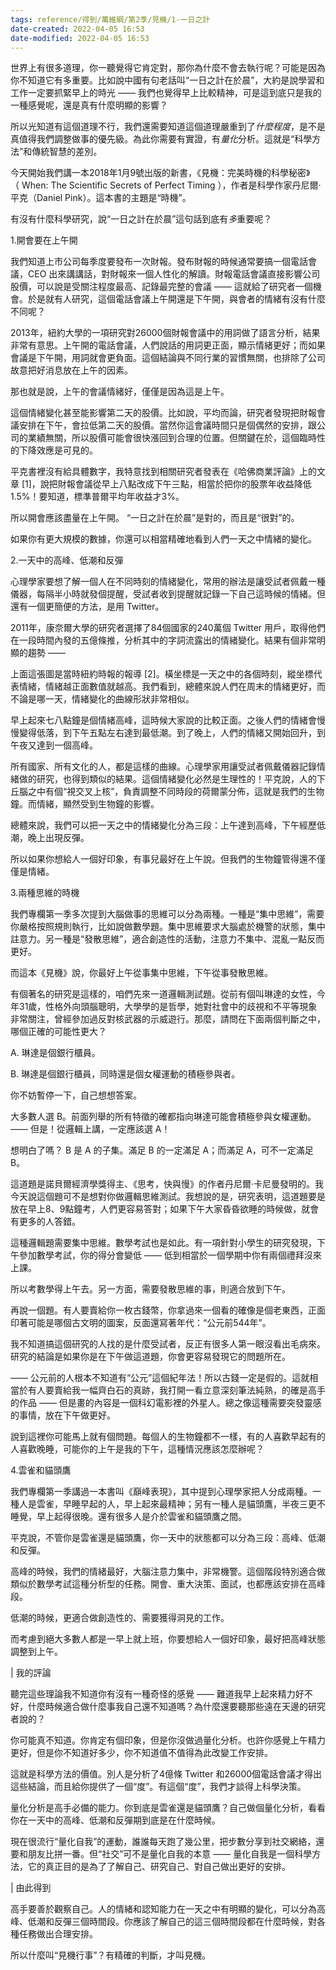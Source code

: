 ```yaml
---
tags: reference/得到/萬維綱/第2季/見機/1-一日之計
date-created: 2022-04-05 16:53
date-modified: 2022-04-05 16:53
---
```



世界上有很多道理，你一聽覺得它肯定對，那你為什麼不會去執行呢？可能是因為你不知道它有多重要。比如說中國有句老話叫“一日之計在於晨”，大約是說學習和工作一定要抓緊早上的時光 —— 我們也覺得早上比較精神，可是這到底只是我的一種感覺呢，還是真有什麼明顯的影響？

所以光知道有這個道理不行，我們還需要知道這個道理嚴重到了*什麼程度*，是不是真值得我們調整做事的優先級。為此你需要有實證，有*量化*分析。這就是“科學方法”和傳統智慧的差別。

今天開始我們講一本2018年1月9號出版的新書，《見機：完美時機的科學秘密》（ When: The Scientific Secrets of Perfect Timing ），作者是科學作家丹尼爾·平克（Daniel Pink）。這本書的主題是“時機”。 



有沒有什麼科學研究，說“一日之計在於晨”這句話到底有*多*重要呢？

1.開會要在上午開

我們知道上市公司每季度要發布一次財報。發布財報的時候通常要搞一個電話會議，CEO 出來講講話，對財報來一個人性化的解讀。財報電話會議直接影響公司股價，可以說是受關注程度最高、記錄最完整的會議 —— 這就給了研究者一個機會。於是就有人研究，這個電話會議上午開還是下午開，與會者的情緒有沒有什麼不同呢？

2013年，紐約大學的一項研究對26000個財報會議中的用詞做了語言分析，結果非常有意思。上午開的電話會議，人們說話的用詞更正面，顯示情緒更好；而如果會議是下午開，用詞就會更負面。這個結論與不同行業的習慣無關，也排除了公司故意把好消息放在上午的因素。

那也就是說，上午的會議情緒好，僅僅是因為這是上午。

這個情緒變化甚至能影響第二天的股價。比如說，平均而論，研究者發現把財報會議安排在下午，會拉低第二天的股價。當然你這會議時間只是個偶然的安排，跟公司的業績無關，所以股價可能會很快漲回到合理的位置。但關鍵在於，這個臨時性的下降效應是可見的。

平克書裡沒有給具體數字，我特意找到相關研究者發表在《哈佛商業評論》上的文章 [1]，說把財報會議從早上八點改成下午三點，相當於把你的股票年收益降低1.5%！要知道，標準普爾平均年收益才3%。

所以開會應該盡量在上午開。 “一日之計在於晨”是對的，而且是“很對”的。

如果你有更大規模的數據，你還可以相當精確地看到人們一天之中情緒的變化。 

2.一天中的高峰、低潮和反彈

心理學家要想了解一個人在不同時刻的情緒變化，常用的辦法是讓受試者佩戴一種儀器，每隔半小時就發個提醒，受試者收到提醒就記錄一下自己這時候的情緒。但還有一個更簡便的方法，是用 Twitter。

2011年，康奈爾大學的研究者選擇了84個國家的240萬個 Twitter 用戶，取得他們在一段時間內發的五億條推，分析其中的字詞流露出的情緒變化。結果有個非常明顯的趨勢 —— 



上面這張圖是當時紐約時報的報導 [2]。橫坐標是一天之中的各個時刻，縱坐標代表情緒，情緒越正面數值就越高。我們看到，總體來說人們在周末的情緒更好，而不論是哪一天，情緒變化的曲線形狀非常相似。

早上起來七八點鐘是個情緒高峰，這時候大家說的比較正面。之後人們的情緒會慢慢變得低落，到下午五點左右達到最低潮。到了晚上，人們的情緒又開始回升，到午夜又達到一個高峰。

所有國家、所有文化的人，都是這樣的曲線。心理學家用讓受試者佩戴儀器記錄情緒做的研究，也得到類似的結果。這個情緒變化必然是生理性的！平克說，人的下丘腦之中有個“視交叉上核”，負責調整不同時段的荷爾蒙分佈，這就是我們的生物鐘。而情緒，顯然受到生物鐘的影響。

總體來說，我們可以把一天之中的情緒變化分為三段：上午達到高峰，下午經歷低潮，晚上出現反彈。

所以如果你想給人一個好印象，有事兒最好在上午說。但我們的生物鐘管得還不僅僅是情緒。 

3.兩種思維的時機

我們專欄第一季多次提到大腦做事的思維可以分為兩種。一種是“集中思維”，需要你嚴格按照規則執行，比如說做數學題。集中思維要求大腦處於機警的狀態，集中註意力。另一種是“發散思維”，適合創造性的活動，注意力不集中、混亂一點反而更好。

而這本《見機》說，你最好上午從事集中思維，下午從事發散思維。

有個著名的研究是這樣的，咱們先來一道邏輯測試題。從前有個叫琳達的女性，今年31歲，性格外向頭腦聰明，大學學的是哲學，她對社會中的歧視和不平等現象非常關注，曾經參加過反對核武器的示威遊行。那麼，請問在下面兩個判斷之中，哪個正確的可能性更大？

A. 琳達是個銀行櫃員。

B. 琳達是個銀行櫃員，同時還是個女權運動的積極參與者。

你不妨暫停一下，自己想想答案。 



大多數人選 B。前面列舉的所有特徵的確都指向琳達可能會積極參與女權運動。 —— 但是！從邏輯上講，一定應該選 A！

想明白了嗎？ B 是 A 的子集。滿足 B 的一定滿足 A；而滿足 A，可不一定滿足 B。 



這道題是諾貝爾經濟學獎得主、《思考，快與慢》的作者丹尼爾·卡尼曼發明的。我今天說這個題可不是想對你做邏輯思維測試。我想說的是，研究表明，這道題要是放在早上8、9點鐘考，人們更容易答對；如果下午大家昏昏欲睡的時候做，就會有更多的人答錯。

這種邏輯題需要集中思維。數學考試也是如此。有一項針對小學生的研究發現，下午參加數學考試，你的得分會變低 —— 低到相當於一個學期中你有兩個禮拜沒來上課。

所以考數學得上午去。另一方面，需要發散思維的事，則適合放到下午。

再說一個題。有人要賣給你一枚古錢幣，你拿過來一個看的確像是個老東西，正面印著可能是哪個古文明的圖案，反面還寫著年代：“公元前544年”。 



我不知道搞這個研究的人找的是什麼受試者，反正有很多人第一眼沒看出毛病來。研究的結論是如果你是在下午做這道題，你會更容易發現它的問題所在。



—— 公元前的人根本不知道有“公元”這個紀年法！所以古錢一定是假的。這就相當於有人要賣給我一幅齊白石的真跡，我打開一看立意深刻筆法純熟，的確是高手的作品 —— 但是畫的內容是一個科幻電影裡的外星人。總之像這種需要突發靈感的事情，放在下午做更好。

說到這裡你可能馬上就有個問題。每個人的生物鐘都不一樣，有的人喜歡早起有的人喜歡晚睡，可能你的上午是我的下午，這種情況應該怎麼辦呢？ 

4.雲雀和貓頭鷹

我們專欄第一季講過一本書叫《巔峰表現》，其中提到心理學家把人分成兩種。一種人是雲雀，早睡早起的人，早上起來最精神；另有一種人是貓頭鷹，半夜三更不睡覺，早上起得很晚。還有很多人是介於雲雀和貓頭鷹之間。

平克說，不管你是雲雀還是貓頭鷹，你一天中的狀態都可以分為三段：高峰、低潮和反彈。

高峰的時候，我們的情緒最好，大腦注意力集中，非常機警。這個階段特別適合做類似於數學考試這種分析型的任務。開會、重大決策、面試，也都應該安排在高峰段。

低潮的時候，更適合做創造性的、需要獲得洞見的工作。

而考慮到絕大多數人都是一早上就上班，你要想給人一個好印象，最好把高峰狀態調整到上午。 

| 我的評論

聽完這些理論我不知道你有沒有一種奇怪的感覺 —— 難道我早上起來精力好不好，什麼時候適合做什麼事我自己還不知道嗎？為什麼還要聽那些遠在天邊的研究者說的？

你可能真不知道。你肯定有個印象，但是你沒做過量化分析。也許你感覺上午精力更好，但是你不知道好多少，你不知道值不值得為此改變工作安排。

這就是科學方法的價值。別人是分析了4億條 Twitter 和26000個電話會議才得出這些結論，而且給你提供了一個“度”。有這個“度”，我們才談得上科學決策。

量化分析是高手必備的能力。你到底是雲雀還是貓頭鷹？自己做個量化分析，看看你在一天中的高峰、低潮和反彈期到底是在什麼時候。 



現在很流行“量化自我”的運動，誰誰每天跑了幾公里，把步數分享到社交網絡，還要和朋友比拼一番。但“社交”可不是量化自我的本意 —— 量化自我是一個科學方法，它的真正目的是為了了解自己、研究自己、對自己做出更好的安排。

| 由此得到

高手要善於觀察自己。人的情緒和認知能力在一天之中有明顯的變化，可以分為高峰、低潮和反彈三個時間段。你應該了解自己的這三個時間段都在什麼時候，對各種任務做出合理安排。

所以什麼叫“見機行事”？有精確的判斷，才叫見機。